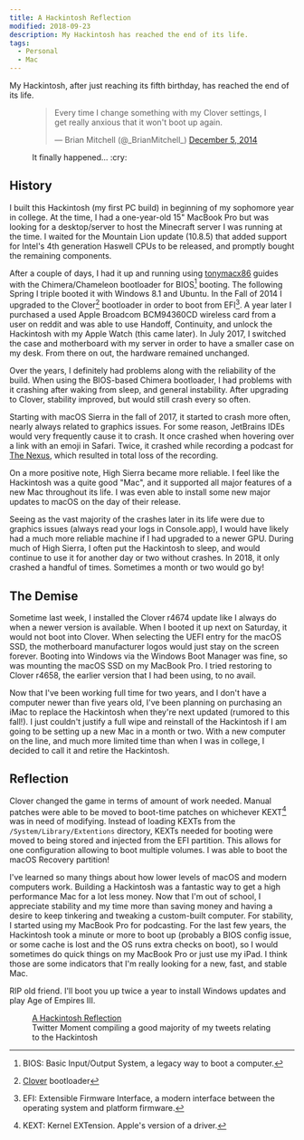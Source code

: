 ```yaml
---
title: A Hackintosh Reflection
modified: 2018-09-23
description: My Hackintosh has reached the end of its life.
tags:
  - Personal
  - Mac
---
```


My Hackintosh, after just reaching its fifth birthday, has reached the end of its life.

<figure>
    <blockquote class="twitter-tweet" data-dnt="true"><p lang="en" dir="ltr">Every time I change something with my
    Clover settings, I get really anxious that it won&#39;t boot up again.</p>&mdash; Brian Mitchell (@_BrianMitchell_)
    <a href="https://twitter.com/_BrianMitchell_/status/540778586957807617?ref_src=twsrc%5Etfw">December 5, 2014</a>
    </blockquote> <script async src="https://platform.twitter.com/widgets.js" charset="utf-8"></script>
    <figcaption>It finally happened... :cry:</figcaption>
</figure>

## History

I built this Hackintosh (my first PC build) in beginning of my sophomore year in college. At the time, I had a
one-year-old 15" MacBook Pro but was looking for a desktop/server to host the Minecraft server I was running at the
time. I waited for the Mountain Lion update (10.8.5) that added support for Intel's 4th generation Haswell CPUs to be
released, and promptly bought the remaining components.

After a couple of days, I had it up and running using [tonymacx86](https://www.tonymacx86.com) guides with the
Chimera/Chameleon bootloader for BIOS[^bios] booting. The following Spring I triple booted it with Windows 8.1 and
Ubuntu. In the Fall of 2014 I upgraded to the Clover[^clover] bootloader in order to boot from EFI[^efi]. A year later I
purchased a used Apple Broadcom BCM94360CD wireless card from a user on reddit and was able to use Handoff, Continuity,
and unlock the Hackintosh with my Apple Watch (this came later). In July 2017, I switched the case and
motherboard with my server in order to have a smaller case on my desk. From there on out, the hardware remained
unchanged.

Over the years, I definitely had problems along with the reliability of the build. When using the BIOS-based
Chimera bootloader, I had problems with it crashing after waking from sleep, and general instability. After upgrading
to Clover, stability improved, but would still crash every so often.

Starting with macOS Sierra in the fall of 2017, it started to crash more often, nearly always related to graphics
issues. For some reason, JetBrains IDEs would very frequently cause it to crash. It once crashed when hovering over a
link with an emoji in Safari. Twice, it crashed while recording a podcast for [The Nexus](https://thenexus.tv), which
resulted in total loss of the recording.

On a more positive note, High Sierra became more reliable. I feel like the Hackintosh was a quite good "Mac", and it
supported all major features of a new Mac throughout its life. I was even able to install some new major updates to macOS on the day of their release.

Seeing as the vast majority of the crashes later in its life were due to graphics issues (always read your logs in
Console.app), I would have likely had a much more reliable machine if I had upgraded to a newer GPU. During much of
High Sierra, I often put the Hackintosh to sleep, and would continue to use it for another day or two without crashes.
In 2018, it only crashed a handful of times. Sometimes a month or two would go by!

## The Demise

Sometime last week, I installed the Clover r4674 update like I always do when a newer version is available. When I
booted it up next on Saturday, it would not boot into Clover. When selecting the UEFI entry for the macOS SSD, the
motherboard manufacturer logos would just stay on the screen forever. Booting into Windows via the Windows Boot Manager
was fine, so was mounting the macOS SSD on my MacBook Pro. I tried restoring to Clover r4658, the earlier version that
I had been using, to no avail.

Now that I've been working full time for two years, and I don't have a computer newer than five years old, I've been
planning on purchasing an iMac to replace the Hackintosh when they're next updated (rumored to this fall!). I just
couldn't justify a full wipe and reinstall of the Hackintosh if I am going to be setting up a new Mac in a month or two.
With a new computer on the line, and much more limited time than when I was in college, I decided to call it and
retire the Hackintosh.

## Reflection

Clover changed the game in terms of amount of work needed. Manual patches were able to be moved to boot-time patches
on whichever KEXT[^kext] was in need of modifying. Instead of loading KEXTs from the `/System/Library/Extentions`
directory, KEXTs needed for booting were moved to being stored and injected from the EFI partition. This allows for
one configuration allowing to boot multiple volumes. I was able to boot the macOS Recovery partition!

I've learned so many things about how lower levels of macOS and modern computers work. Building a Hackintosh was a
fantastic way to get a high performance Mac for a lot less money. Now that I'm out of school, I appreciate stability
and my time more than saving money and having a desire to keep tinkering and tweaking a custom-built computer. For
stability, I started using my MacBook Pro for podcasting. For the last few years, the Hackintosh took a minute or more
to boot up (probably a BIOS config issue, or some cache is lost and the OS runs extra checks on boot), so I would
sometimes do quick things on my MacBook Pro or just use my iPad. I think those are some indicators that I'm really
looking for a new, fast, and stable Mac.

RIP old friend. I'll boot you up twice a year to install Windows updates and play Age of Empires III.

<figure style="max-width: 650px;">
    <a class="twitter-moment" data-dnt="true" href="https://twitter.com/i/moments/1043749921088663552?ref_src=twsrc%5Etfw">
    A Hackintosh Reflection</a> <script async src="https://platform.twitter.com/widgets.js" charset="utf-8"></script>
    <figcaption>Twitter Moment compiling a good majority of my tweets relating to the Hackintosh</figcaption>
</figure>

[^bios]: BIOS: Basic Input/Output System, a legacy way to boot a computer.
[^efi]: EFI: Extensible Firmware Interface, a modern interface between the operating system and platform firmware.
[^clover]: [Clover](https://clover-wiki.zetam.org/) bootloader
[^kext]: KEXT: Kernel EXTension. Apple's version of a driver.
